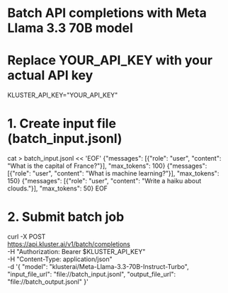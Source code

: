# Batch API completions with Meta Llama 3.3 70B model

# Replace YOUR_API_KEY with your actual API key
KLUSTER_API_KEY="YOUR_API_KEY"

# 1. Create input file (batch_input.jsonl)
cat > batch_input.jsonl << 'EOF'
{"messages": [{"role": "user", "content": "What is the capital of France?"}], "max_tokens": 100}
{"messages": [{"role": "user", "content": "What is machine learning?"}], "max_tokens": 150}
{"messages": [{"role": "user", "content": "Write a haiku about clouds."}], "max_tokens": 50}
EOF

# 2. Submit batch job
curl -X POST \
  https://api.kluster.ai/v1/batch/completions \
  -H "Authorization: Bearer $KLUSTER_API_KEY" \
  -H "Content-Type: application/json" \
  -d '{
    "model": "klusterai/Meta-Llama-3.3-70B-Instruct-Turbo",
    "input_file_url": "file://batch_input.jsonl",
    "output_file_url": "file://batch_output.jsonl"
  }'
